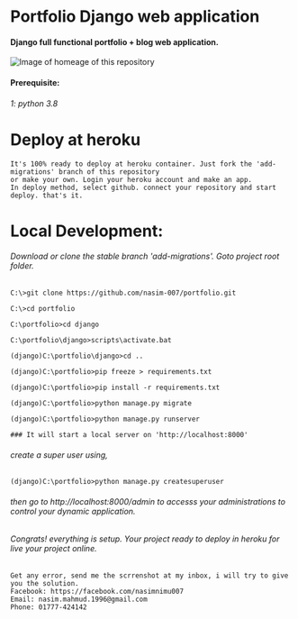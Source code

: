 # Portfolio Django web application
#### Django full functional portfolio + blog web application.

![Image of homeage of this repository](https://github.com/nasim-007/portfolio/blob/add-migrations/portfolio.png)

#### Prerequisite:
###### 1: python 3.8

# Deploy at heroku
```
It's 100% ready to deploy at heroku container. Just fork the 'add-migrations' branch of this repository 
or make your own. Login your heroku account and make an app.
In deploy method, select github. connect your repository and start deploy. that's it. 
```

# Local Development:
###### Download or clone the stable branch 'add-migrations'. Goto project root folder.

```
C:\>git clone https://github.com/nasim-007/portfolio.git

C:\>cd portfolio

C:\portfolio>cd django

C:\portfolio\django>scripts\activate.bat

(django)C:\portfolio\django>cd ..

(django)C:\portfolio>pip freeze > requirements.txt

(django)C:\portfolio>pip install -r requirements.txt

(django)C:\portfolio>python manage.py migrate

(django)C:\portfolio>python manage.py runserver
```

```
### It will start a local server on 'http://localhost:8000'
```

###### create a super user using,
```
(django)C:\portfolio>python manage.py createsuperuser
```


###### then go to http://localhost:8000/admin to accesss your administrations to control your dynamic application.

###### Congrats! everything is setup. Your project ready to deploy in heroku for live your project online.
```
Get any error, send me the scrrenshot at my inbox, i will try to give you the solution.
Facebook: https://facebook.com/nasimnimu007
Email: nasim.mahmud.1996@gmail.com
Phone: 01777-424142
```
